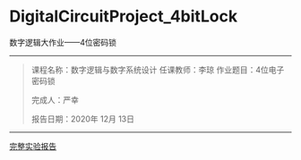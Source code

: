 # DigitalCircuitProject_4bitLock
 
数字逻辑大作业——4位密码锁
****
> 课程名称：数字逻辑与数字系统设计
任课教师：李琼
作业题目：4位电子密码锁
> 
> 完成人：严幸
> 
> 报告日期：2020年 12月 13日
****
[完整实验报告](http://www.hityx.top/2020/12/19/%e6%95%b0%e5%ad%97%e9%80%bb%e8%be%91%e4%b8%8e%e6%95%b0%e5%ad%97%e7%b3%bb%e7%bb%9f%e8%ae%be%e8%ae%a1%e5%ae%9e%e9%aa%8c%e5%a4%a7%e4%bd%9c%e4%b8%9a-4%e4%bd%8d%e5%af%86%e7%a0%81%e9%94%81/)